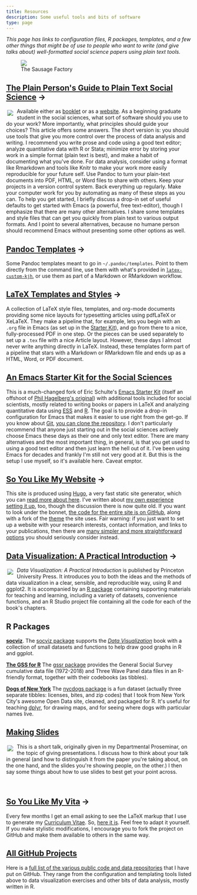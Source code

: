 ```yaml
---
title: Resources
description: Some useful tools and bits of software
type: page
---
```


<p><em>This page has links to configuration files, R packages, templates, and a few other things that might be of use to people who want to write (and give talks about) well-formatted social science papers using plain text tools.</em></p> 

<figure><img src="https://kieranhealy.org/files/misc/workflow-wide-tx.png"><figcaption>The Sausage Factory</figcaption></figure>


<div> <div> <h2><a href="http://plain-text.co">The Plain Person's
  Guide to Plain Text Social Science</a> &rarr;</h2> <p><a
  href="http://plain-text.co"><img src =
  "https://kieranhealy.org/files/misc/plaintext_cover_tiny.png"
  style="float: left; padding: 5px 10px 5px 3px;"></a> Available
  either as <a href =
  "http://kieranhealy.org/files/papers/plain-person-text.pdf">booklet</a>
  or as a <a href="http://plain-text.co">website</a>. As a beginning
  graduate student in the social sciences, what sort of software
  should you use to do your work? More importantly, what principles
  should guide your choices? This article offers some answers. The
  short version is: you should use tools that give you more control
  over the process of data analysis and writing. I recommend you write
  prose and code using a good text editor; analyze quantitative data
  with R or Stata; minimize error by storing your work in a simple
  format (plain text is best), and make a habit of documenting what
  you've done. For data analysis, consider using a format like
  Rmarkdown and tools like Knitr to make your work more easily
  reproducible for your future self. Use Pandoc to turn your
  plain-text documents into PDF, HTML, or Word files to share with
  others. Keep your projects in a version control system. Back
  everything up regularly. Make your computer work for you by
  automating as many of these steps as you can. To help you get
  started, I briefly discuss a drop-in set of useful defaults to get
  started with Emacs (a powerful, free text-editor), though I
  emphasize that there are many other alternatives. I share some
  templates and style files that can get you quickly from plain text
  to various output formats. And I point to several alternatives,
  because no humane person should recommend Emacs without presenting
  some other options as well.</p>

<h2><a href="https://github.com/kjhealy/pandoc-templates">Pandoc Templates</a> &rarr;</h2>
<p>Some Pandoc templates meant to go in <code>~/.pandoc/templates</code>. Point to them directly from the command line, use them with what's provided in <a 
href="http://github.com/kjhealy/latex-custom-kjh"><code>latex-custom-kjh</code></a>, or use them as part of a Markdown or RMarkdown workflow.
</p>

<h2><a href="http://github.com/kjhealy/latex-custom-kjh">LaTeX Templates and Styles</a> &rarr;</h2>
<p>A collection of LaTeX style files, templates, and org-mode documents providing some nice layouts for typesetting articles using pdfLaTeX or XeLaTeX. They make a pipeline that, for example, lets you begin with an 
<code>.org</code> file in Emacs (as set up in the <a href="http://kjhealy.github.com/emacs-starter-kit/">Starter Kit</a>), and go from there to a nice, fully-processed PDF in one step. Or the pieces can be used separately 
to set up a <code>.tex</code> file with a nice Article layout. However, these days I almost never write anything directly in LaTeX. Instead, these templates form part of a pipeline that stars with a Markdown or RMarkdown file and ends up as a HTML, Word, or PDF document.</p> 

<h2><a href="/resources/emacs-starter-kit"
    title="kjhealy/emacs-starter-kit @ GitHub">An Emacs Starter Kit
    for the Social Sciences</a></h2> <p>This is a much-changed fork of Eric
    Schulte's <a
    href="http://github.com/eschulte/emacs-starter-kit/tree">Emacs
    Starter Kit</a> (itself an offshoot of <a
    href="http://github.com/eschulte/emacs-starter-kit/tree">Phil
    Hagelberg's original</a>) with additional tools included for
    social scientists, mostly related to writing books or papers in
    LaTeX and analyzing quantitative data using <a
    href="http://ess.r-project.org/">ESS</a> and <a
    href="http://www.r-project.org/">R</a>. The goal is to provide a
    drop-in configuration for Emacs that makes it easier to use right
    from the get-go. If you know about <a href="http://git-scm.com/"
    title="Git - Fast Version Control System">Git</a>, <a
    href="http://github.com/kjhealy/emacs-starter-kit/tree/master"
    title="kjhealy's emacs-starter-kit at master &mdash; GitHub">you
    can clone the repository</a>. I don't particularly recommend that anyone just starting out in the social sciences actively choose Emacs these days as their one and only text editor. There are many alternatives and the most important thing, in general, is that you get used to using a good text editor and then just learn the hell out of it. I've been using Emacs for decades and frankly I'm still not very good at it. But this is the setup I use myself, so it's available here. Caveat emptor.</p>


<h2><a href="http://github.com/kjhealy/kieranhealy.hugo/">So You Like My Website</a> &rarr;</h2>
<p>This site is produced using <a href="http://gohugo.io">Hugo</a>, a very fast static site generator, which you can <a href="http://gohugo.io/overview/introduction/">read more about here</a>. I've written about <a 
href="http://kieranhealy.org/blog/archives/2014/02/24/powered-by-hugo/">my own experience setting it up</a>, too, though the discussion there is now quite old. If you want to look 
under the bonnet, <a href="http://kjhealy.github.com/kieranhealy.hugo/" title="This website's source">the code for the entire site is on GitHub</a>, along with a fork of the <a href="https://github.com/kjhealy/hugo-theme-even">theme</a> the site uses. Fair warning: if you just want to set up a website with your research interests, contact information, and links to your publications, then there are <a href = "http://squarespace.com">many simpler and more straightforward options</a> you should seriously consider instead.</p>
        
  </div>

<div>
<h2><a href="https://amzn.to/2vfAixM">Data Visualization: A Practical Introduction</a> &rarr;</h2>
    <p><a href="https://amzn.to/2vfAixM"><img src = "https://kieranhealy.org/files/misc/dv_cover_tiny.png" style="float: left; padding: 5px 10px 5px 3px;"></a> <em>Data Visualization: A Practical Introduction</em> is published by Princeton University Press. It introduces you to both the ideas and the methods of data visualization in a clear, sensible, and reproducible way, using R and ggplot2. It is accompanied by an <a href="http://kjhealy.github.io/socviz">R package</a> containing supporting materials for teaching and learning, including a variety of datasets, convenience functions, and an R Studio project file containing all the code for each of the book's chapters.
    </p>

<h2>R Packages</h2>

<p><strong><a href="http://kjhealy.github.io/socviz">socviz</a></strong>. The <a href="http://kjhealy.github.io/socviz">socviz package</a> supports the <a href="https://amzn.to/2vfAixM"><em>Data Visualization</em></a> book with a collection of small datasets and functions to help draw good graphs in R and ggplot.</p>

<p><strong><a href="http://kjhealy.github.io/gssr">The GSS for R</a></strong> The <a href="http://kjhealy.github.io/gssr">gssr package</a> provides the General Social Survey cumulative data file (1972-2018) and Three Wave Panel data files in an R-friendly format, together with their codebooks (as tibbles). </p>

<p><strong><a href="http://kjhealy.github.io/nycdogs">Dogs of New York</a></strong> The <a href="http://kjhealy.github.io/nycdogs">nycdogs package</a> is a fun dataset (actually three separate tibbles: licenses, bites, and zip codes) that I took from New York City's awesome Open Data site, cleaned, and packaged for R. It's useful for teaching <a href ="http://dplyr.tidyverse.org">dplyr</a>, for drawing maps, and for seeing where dogs with particular names live. </p>


<h2><a href="https://kieranhealy.org/blog/archives/2018/03/24/making-slides/">Making Slides</a></h2>

<p><a href="https://kieranhealy.org/blog/archives/2018/03/24/making-slides/"><img src = "https://kieranhealy.org/files/misc/sampletalk_tiny.png" style="float: left; padding: 5px 10px 5px 3px;"></a> This is a short talk, originally given in my Departmental Proseminar, on the topic of giving presentations. I discuss how to think about your talk in general (and how to distinguish it from the paper you're taking about, on the one hand, and the slides you're showing people, on the other.) I then say some things about how to use slides to best get your point across.</p> 

<p> &nbsp; </p>

<h2><a href="http://kjhealy.github.com/kjh-vita/">So You Like My Vita</a> &rarr;</h2>
<p>Every few months I get an email asking to see the LaTeX markup that I use to generate my <a href="http://kieranhealy.org/vita.pdf">Curriculum Vitae</a>. So, <a href="http://kjhealy.github.com/kjh-vita/" 
title="kjhealy's kjh-vita @ GitHub">here it is</a>. Feel free to adapt it yourself. If you make stylistic modifications, I encourage you to fork the project on GitHub and make them available to others in the same way.</p>

<h2><a href="/resources/github/">All GitHub Projects</a></h2>
    <p>Here is a <a href="/resources/github/">full list of the various public code and data repositories</a> that I have put on GitHub. They range from the configuration and templating tools listed above to data 
visualization exercises and other bits of data analysis, mostly written in R. 
  </div>
</div>
</div>
</div>
</div>

